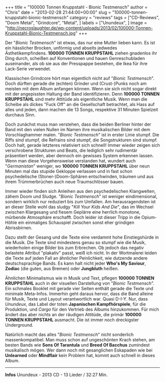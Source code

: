 +++
title = "100000 Tonnen Kruppstahl - Bionic Testmensch"
author = "Chris"
date = "2013-02-28 21:44:00+00:00"
slug = "100000-tonnen-kruppstahl-bionic-testmensch"
category = "reviews"
tags = ["CD-Reviews", "Doom Metal", "Grindcore", "Metal", ]
labels = ["Unundeux", ]
image = "http://necroslaughter.de/wp-content/uploads/2013/02/100000-Tonnen-Kruppstahl-Bionic-Testmensch.jpg"
+++

Der "_Bionic Testmensch_" ist etwas, das nur eine Mutter lieben kann. Es ist ein hässlicher Brocken, unförmig und abseits jedwedes Ästhetikempfindens. **100000 TONNEN KRUPPSTAHL** ziehen gnadenlos ihr Ding durch, scheißen auf Konventionen und hauen Genreschubladen auseinander, als ob sie aus der Presspappe bestehen, die Ikea für ihre Lack-Serie verwendet.

Klassischen Grindcore hört man eigentlich nicht auf "_Bionic Testmensch_". Doch dürften gerade die (echten) Grinder und (Crust-)Punks noch am meisten mit dem Album anfangen können. Wenn sie sich nicht sogar direkt mit der angepissten Haltung der Band identifizieren. Denn **100000 TONNEN KRUPPSTAHL** sind mehr Attitüde als eigentliche Musik. Wenn man die Scheibe als dickes "Fuck Off" an die Gesellschaft betrachtet, als Hass auf alles und jeden, dann machen die 13 Songs, respektive 31 Minuten Spielzeit durchaus Sinn.

Doch zunächst muss man verstehen, dass die beiden Berliner hinter der Band mit den vielen Nullen im Namen ihre musikalischen Bilder mit dem Vorschlaghammer malen. "_Bionic Testmensch_" ist in erster Linie stumpf. Die Riffs sind stumpf, die Refrains sind stumpf, die Songstrukturen sind stumpf. Doch halt, gerade letzteres relativiert sich schnell! Immer wieder zeigen sich verschrobene Strukturen und Beats, die lediglich sehr rudimentär präsentiert werden, aber dennoch ein gewisses System erkennen lassen. Wenn man diese Vorgehensweise verstanden hat, wundert auch "_Germanistan_" weniger, wo **100000 TONNEN KRUPPSTAHL** über neun Minuten mal das stupide Gekloppe verlassen und in fast schon psychedelische (Stoner-)Doom-Sphären entschwinden, träumen und aus ihrem Trümmerbrüchen auch neue Traumschlösser bauen.

Immer wieder finden sich Anleihen aus den psychedelischen Klangwelten, zähem Doom und Sludge. "_Bionic Testmensch_" ist weniger eindimensional, sondern wirklich nur reduziert bis zum Umfallen. Am herausragendsten ist an dieser Stelle wohl das sludgy "_Kill Your Kids And Die_", das im Wechsel zwischen Klargesang und fiesem Geplärre eine herrlich monotone, mürbende Atmosphäre erschafft. Doch leider ist dieser Tripp in die Opium-Höhle ein einmaliges Schauspiel zwischen sonst eher grindigen Abrissbirnen.

Dazu stellt der Gesang und die Texte eine verdammt hohe Einstiegshürde in die Musik. Die Texte sind mindestens genau so stumpf wie die Musik, wiederholen einige Bilder bis zum Erbrechen. Ob jedoch das negativ belastete Attribut "plakativ" passt, weiß ich nicht. In der Wortmalerei leiden die Texte auf jeden Fall an ähnlicher Peinlichkeit, wie dutzende andere deutschsprachige Bands. Es kann halt nicht jeder **Who's My Saviour**, **Zodiac** (die guten, aus Bremen) oder **Jungbluth** heißen.

Ähnlichen Minimalismus wie in Musik und Text, pflegen **100000 TONNEN KRUPPSTAHL** auch in der visuellen Darstellung von "_Bionic Testmensch_". Ein schmales Booklet mit gerade vier Seiten enthält gerade die Texte und minimale Meta-Infos. Immerhin geht daraus hervor, dass die Band alleine für Musik, Texte und Layout verantwortlich war. Quasi D-I-Y. Nur, dass _Unundeux_, das Label der toten **Japanischen Kampfhörspiele**, für die Produktion, und _Cargo_ für den Vertrieb des Albums hinzukommen. Für mich ändert das aber nichts an der räudigen Attitüde, die primär **100000 TONNEN KRUPPSTAHL** ausmacht. Die ist immer noch dreckigster Underground.

Natürlich macht das alles "_Bionic Testmensch_" nicht sonderlich massenkompatibel. Man muss schon auf ungeschönten Krach stehen, am besten Bands wie **Sons Of Tarantula** und **Breed Of Bacchus** zumindest musikalisch mögen. Wer dann noch mit gesanglichen Eskapaden wie bei **Unlearned** oder **Mindflair** kein Problem hat, kommt auch schnell in dieses Album.



---
**Infos**
Unundeux - 2013
CD - 13 Lieder / 32:27 Min.
